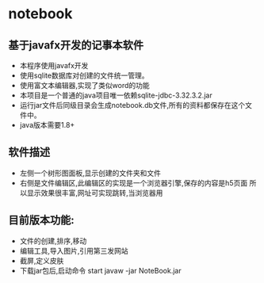 # notebook
## 基于javafx开发的记事本软件

- 本程序使用javafx开发
- 使用sqlite数据库对创建的文件统一管理。
- 使用富文本编辑器,实现了类似word的功能
- 本项目是一个普通的java项目唯一依赖sqlite-jdbc-3.32.3.2.jar
- 运行jar文件后同级目录会生成notebook.db文件,所有的资料都保存在这个文件中。
- java版本需要1.8+
## 软件描述
- 左侧一个树形图面板,显示创建的文件夹和文件
- 右侧是文件编辑区,此编辑区的实现是一个浏览器引擎,保存的内容是h5页面
  所以显示效果很丰富,网址可实现跳转,当浏览器用
## 目前版本功能:
- 文件的创建,排序,移动
- 编辑工具,导入图片,引用第三发网站
- 截屏,定义皮肤
- 下载jar包后,启动命令 start javaw -jar NoteBook.jar
